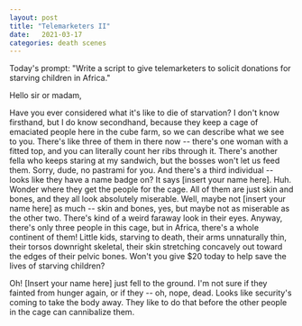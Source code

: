 ```yaml
---
layout: post
title: "Telemarketers II"
date:   2021-03-17
categories: death scenes
---
```

Today's prompt: "Write a script to give telemarketers to solicit donations for starving children in Africa."

Hello sir or madam,

Have you ever considered what it's like to die of starvation? I don't know firsthand, but I do know secondhand, because they keep a cage of emaciated people here in the cube farm, so we can describe what we see to you. There's like three of them in there now -- there's one woman with a fitted top, and you can literally count her ribs through it. There's another fella who keeps staring at my sandwich, but the bosses won't let us feed them. Sorry, dude, no pastrami for you. And there's a third individual -- looks like they have a name badge on? It says [insert your name here]. Huh. Wonder where they get the people for the cage. All of them are just skin and bones, and they all look absolutely miserable. Well, maybe not [insert your name here] as much -- skin and bones, yes, but maybe not as miserable as the other two. There's kind of a weird faraway look in their eyes. Anyway, there's only three people in this cage, but in Africa, there's a whole continent of them! Little kids, starving to death, their arms unnaturally thin, their torsos downright skeletal, their skin stretching concavely out toward the edges of their pelvic bones. Won't you give $20 today to help save the lives of starving children?

Oh! [Insert your name here] just fell to the ground. I'm not sure if they fainted from hunger again, or if they -- oh, nope, dead. Looks like security's coming to take the body away. They like to do that before the other people in the cage can cannibalize them.
